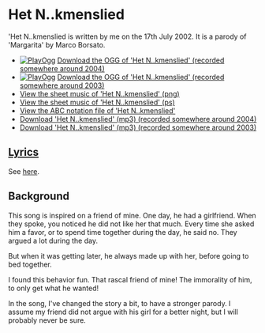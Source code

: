 # Het N..kmenslied

'Het N..kmenslied is written by me on the 17th July 2002.
It is a parody of 'Margarita' by Marco Borsato.

- [![PlayOgg](http://static.fsf.org/playogg/Play_ogg_80x15.png "I support PlayOgg!")](http://playogg.org) [Download the OGG of 'Het N..kmenslied' (recorded somewhere around 2004)](http://www.richelbilderbeek.nl/CD03_10HetNeukmenslied.ogg)
- [![PlayOgg](http://static.fsf.org/playogg/Play_ogg_80x15.png "I support PlayOgg!")](http://playogg.org) [Download the OGG of 'Het N..kmenslied' (recorded somewhere around 2003)](http://www.richelbilderbeek.nl/CD02_06HetNeukmenslied.ogg)
- [View the sheet music of 'Het N..kmenslied' (png)](15_het_neukmenslied.png)
- [View the sheet music of 'Het N..kmenslied' (ps)](15_het_neukmenslied.ps)
- [View the ABC notation file of 'Het N..kmenslied'](15_het_neukmenslied.abc)
- [Download 'Het N..kmenslied' (mp3) (recorded somewhere around 2004)](http://www.richelbilderbeek.nl/CD03_10HetNeukmenslied.mp3)
- [Download 'Het N..kmenslied' (mp3) (recorded somewhere around 2003)](http://www.richelbilderbeek.nl/CD02_06HetNeukmenslied.mp3)

## [Lyrics](15_het_neukmenslied.txt)

See [here](15_het_neukmenslied.txt).

## Background

This song is inspired on a friend of mine. One day,
he had a girlfriend. When they spoke, you noticed he
did not like her that much. Every time she asked him
a favor, or to spend time together during the
day, he said no. They argued a lot during the day.

But when it was getting later, he always made up
with her, before going to bed together.

I found this behavior fun. That rascal friend of mine!
The immorality of him, to only get what he wanted!

In the song, I've changed the story a bit, to have a
stronger parody. I assume my friend did not argue with
his girl for a better night, but I will probably never be
sure.
